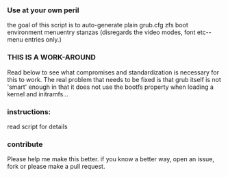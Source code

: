 ### Use at your own peril
the goal of this script is to auto-generate plain grub.cfg zfs boot environment
menuentry stanzas (disregards the video modes, font etc-- menu entries only.)

### THIS IS A WORK-AROUND
Read below to see what compromises and standardization is necessary for this to work.
The real problem that needs to be fixed is that grub itself is not
'smart' enough in that it does not use the bootfs property when loading a kernel and initramfs...

### instructions:
read script for details

### contribute
Please help me make this better. if you know a better way, open an issue, fork or please make a pull request.
